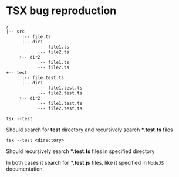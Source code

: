 # TSX bug reproduction

```
/
|-- src
      |-- file.ts
      |-- dir1
            |-- file1.ts
            +-- file2.ts
     +-- dir2
            |-- file1.ts
            +-- file2.ts
+-- test
      |-- file.test.ts
      |-- dir1
            |-- file1.test.ts
            +-- file2.test.ts
     +-- dir2
            |-- file1.test.ts
            +-- file2.test.ts
```
```
tsx --test
```
Should search for __test__ directory and recursively search __*.test.ts__ files
```
tsx --test <directory>
```
Should recursively search __*.test.ts__ files in specified directory

In both cases it search for __*.test.js__ files, like it specified in `NodeJS` documentation.
